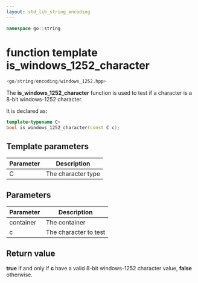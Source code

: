 ```yaml
---
layout: std_lib_string_encoding
---
```


```c++
namespace go::string
```

# function template is_windows_1252_character

```c++
<go/string/encoding/windows_1252.hpp>
```

The **is_windows_1252_character** function is used to test if a character is a
8-bit windows-1252 character.

It is declared as:

```c++
template<typename C>
bool is_windows_1252_character(const C c);
```

## Template parameters

Parameter | Description
-|-
C|The character type

## Parameters

Parameter | Description
-|-
container|The container
c|The character to test

## Return value

**true** if and only if **c** have a valid 8-bit windows-1252 character value,
**false** otherwise.
